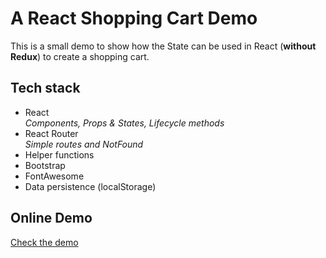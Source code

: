 # A React Shopping Cart Demo

This is a small demo to show how the State can be used in React (**without Redux**) to create a shopping cart.

## Tech stack

- React  
  _Components, Props & States, Lifecycle methods_
- React Router  
  _Simple routes and NotFound_
- Helper functions
- Bootstrap
- FontAwesome
- Data persistence (localStorage)

## Online Demo

[Check the demo](https://fbw-12.github.io/Simple-React-Shop/)
